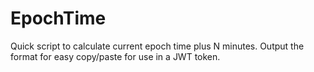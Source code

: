 # EpochTime

Quick script to calculate current epoch time plus N minutes.
Output the format for easy copy/paste for use in a JWT token.
